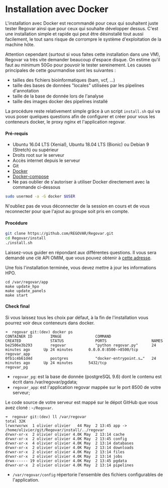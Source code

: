 # Installation avec Docker


L'installation avec Docker est recommandé pour ceux qui souhaitent juste tester Regovar ainsi que pour ceux qui souhaite développer dessus. C'est une installation simple et rapide qui peut être désinstallé tout aussi facilement, le tout sans risque de corrompre le système d'exploitation de la machine hôte.

Attention cependant (surtout si vous faites cette installation dans une VM), Regovar va très vite demander beaucoup d'espace disque. On estime qu'il faut au minimum 50Go pour pouvoir le tester sereinement. Les causes principales de cette gourmandise sont les suivantes :
  - tailles des fichiers bioinformatiques (bam, vcf, ...)
  - taille des bases de données "locales" utilisées par les pipelines d'annotation 
  - taille de la base de donnée lors de l'analyse
  - taille des images docker des pipelines installé

La procédure reste relativement simple grâce à un script `install.sh` qui va vous poser quelques questions afin de configurer et créer pour vous les conteneurs docker, le proxy nginx et l'application regovar.  

#### Pré-requis

 * Ubuntu 16.04 LTS (Xenial), Ubuntu 18.04 LTS (Bionic) ou Debian 9 (Stretch) ou supérieur
 * Droits root sur le serveur
 * Accès internet depuis le serveur
 * Git
 * [Docker](https://docs.docker.com/install/linux/docker-ce/ubuntu/)
 * [Docker-compose](https://docs.docker.com/compose/install/#install-compose)
 * Ne pas oublier de s'autoriser à utiliser Docker directement avec la commande ci-dessous

```sh
sudo usermod -a -G docker $USER
```

N'oubliez pas de vous déconnecter de la session en cours et de vous reconnecter pour que l'ajout au groupe soit pris en compte.

#### Procédure

```sh
git clone https://github.com/REGOVAR/Regovar.git
cd Regovar/install
./install.sh
```
Laissez-vous guider en répondant aux différentes questions. Il vous sera demandé une clé API OMIM, que vous pouvez obtenir à [cette adresse](https://www.omim.org/api).

Une fois l'installation terminée, vous devez mettre à jour les informations HPO.
```
cd /var/regovar/app
make update_hpo
make update_panels
make start
```

#### Check final

Si vous laissez tous les choix par défaut, à la fin de l'installation vous pourrez voir deux conteneurs dans docker.
```
➜  regovar git:(dev) docker ps
CONTAINER ID        IMAGE               COMMAND                  CREATED             STATUS              PORTS                    NAMES
be2506e3b293        regovar             "python regovar.py"      24 minutes ago      Up 24 minutes       0.0.0.0:8500->8500/tcp   regovar_app
0fb1c4b61d4d        postgres            "docker-entrypoint.s…"   24 minutes ago      Up 24 minutes       5432/tcp                 regovar_pg
```

 * `regovar_pg`: est la base de donnée (postgreSQL 9.6) dont le contenu est écrit dans /var/regovar/pgdata;
 * `regovar_app`: est l'application regovar mappée sur le port 8500 de votre serveur;

Le code source de votre serveur est mappé sur le dépot GitHub que vous avez cloné : `~/Regovar`.
```
➜  regovar git:(dev) ll /var/regovar 
total 32K
lrwxrwxrwx  1 olivier olivier   44 May  2 13:45 app -> /home/olivier/git/Regovar/install/../regovar
drwxr-xr-x  2 olivier olivier 4.0K May  2 13:14 cache
drwxr-xr-x  2 olivier olivier 4.0K May  2 13:45 config
drwxr-xr-x  4 olivier olivier 4.0K May  2 13:14 databases
drwxr-xr-x  2 olivier olivier 4.0K May  2 13:14 downloads
drwxr-xr-x  2 olivier olivier 4.0K May  2 13:14 files
drwxr-xr-x  2 olivier olivier 4.0K May  2 13:14 jobs
drwx------ 19 olivier olivier 4.0K May  2 13:45 pgdata
drwxr-xr-x  2 olivier olivier 4.0K May  2 13:14 pipelines
```
 
 - `/var/regovar/config` répertorie l'ensemble des fichiers configurables de l'application.

